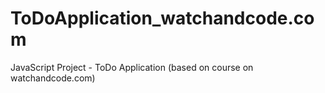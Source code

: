 # ToDoApplication_watchandcode.com
JavaScript Project - ToDo Application (based on course on watchandcode.com)

